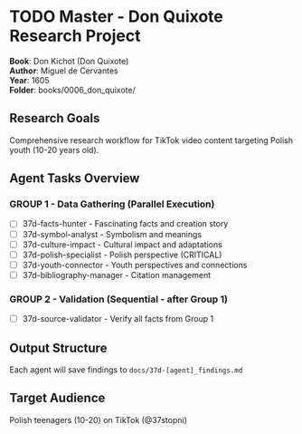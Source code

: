 # TODO Master - Don Quixote Research Project

**Book**: Don Kichot (Don Quixote)  
**Author**: Miguel de Cervantes  
**Year**: 1605  
**Folder**: books/0006_don_quixote/  

## Research Goals
Comprehensive research workflow for TikTok video content targeting Polish youth (10-20 years old).

## Agent Tasks Overview

### GROUP 1 - Data Gathering (Parallel Execution)
- [ ] 37d-facts-hunter - Fascinating facts and creation story
- [ ] 37d-symbol-analyst - Symbolism and meanings 
- [ ] 37d-culture-impact - Cultural impact and adaptations
- [ ] 37d-polish-specialist - Polish perspective (CRITICAL)
- [ ] 37d-youth-connector - Youth perspectives and connections
- [ ] 37d-bibliography-manager - Citation management

### GROUP 2 - Validation (Sequential - after Group 1)
- [ ] 37d-source-validator - Verify all facts from Group 1

## Output Structure
Each agent will save findings to `docs/37d-[agent]_findings.md`

## Target Audience
Polish teenagers (10-20) on TikTok (@37stopni)